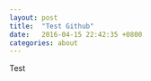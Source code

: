 ```yaml
---
layout: post
title:  "Test Github"
date:   2016-04-15 22:42:35 +0800
categories: about
---
```


Test
